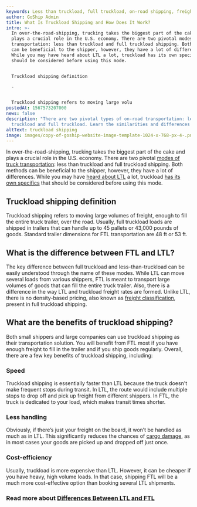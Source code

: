 ```yaml
---
keywords: Less than truckload, full truckload, on-road shipping, freight, transportation
author: GoShip Admin
title: What Is Truckload Shipping and How Does It Work?
intro: >-
  In over-the-road-shipping, trucking takes the biggest part of the cake and
  plays a crucial role in the U.S. economy. There are two pivotal modes of truck
  transportation: less than truckload and full truckload shipping. Both methods
  can be beneficial to the shipper, however, they have a lot of differences.
  While you may have heard about LTL a lot, truckload has its own specifics that
  should be considered before using this mode. 


  Truckload shipping definition

  -


  Truckload shipping refers to moving large volu
postedAt: 1567573207000
news: false
description: "There are two pivotal types of on-road transportation: less than
  truckload and full truckload. Learn the similarities and differences here. "
altText: truckload shipping
image: images/copy-of-goship-website-image-template-1024-x-768-px-4-.png
---
```

In over-the-road-shipping, trucking takes the biggest part of the cake and plays a crucial role in the U.S. economy. There are two pivotal [modes of truck transportation](https://www.goship.com/blog/modes-of-transportation-in-logistics/): less than truckload and full truckload shipping. Both methods can be beneficial to the shipper, however, they have a lot of differences. While you may have [heard about LTL](https://www.goship.com/blog/ltl-freight-shipping-for-beginners/) a lot, truckload [has its own specifics](https://www.plslogistics.com/blog/full-truckload-shipping-what-you-should-know/) that should be considered before using this mode.

## Truckload shipping definition

Truckload shipping refers to moving large volumes of freight, enough to fill the entire truck trailer, over the road. Usually, full truckload loads are shipped in trailers that can handle up to 45 pallets or 43,000 pounds of goods. Standard trailer dimensions for FTL transportation are 48 ft or 53 ft.

## What is the difference between FTL and LTL?

The key difference between full truckload and less-than-truckload can be easily understood through the name of these modes. While LTL can move several loads from various shippers, FTL is meant to transport large volumes of goods that can fill the entire truck trailer. Also, there is a difference in the way LTL and truckload freight rates are formed. Unlike LTL, there is no density-based pricing, also known as [freight classification](https://www.goship.com/blog/blog-everything-you-need-to-know-about-ltl-freight-class/), present in full truckload shipping.

## What are the benefits of truckload shipping?

Both small shippers and large companies can use truckload shipping as their transportation solution. You will benefit from FTL most if you have enough freight to fill in the trailer and if you ship goods regularly. Overall, there are a few key benefits of truckload shipping, including:

### Speed

Truckload shipping is essentially faster than LTL because the truck doesn't make frequent stops during transit. In LTL, the route would include multiple stops to drop off and pick up freight from different shippers. In FTL, the truck is dedicated to your load, which makes transit times shorter.

### Less handling

Obviously, if there’s just your freight on the board, it won’t be handled as much as in LTL. This significantly reduces the chances of [cargo damage](https://www.goship.com/blog/freight-damage-how-to-file-a-freight-claim/), as in most cases your goods are picked up and dropped off just once.

### Cost-efficiency

Usually, truckload is more expensive than LTL. However, it can be cheaper if you have heavy, high volume loads. In that case, shipping FTL will be a much more cost-effective option than booking several LTL shipments.

### Read more about [Differences Between LTL and FTL](https://www.goship.com/blog/full-truckload-vs-less-than-truckload-what-is-the-difference/)